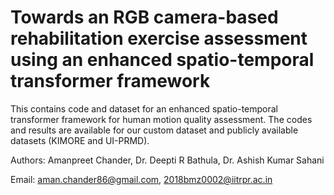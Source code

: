 # Towards an RGB camera-based rehabilitation exercise assessment using an enhanced spatio-temporal transformer framework
This contains code and dataset for an enhanced spatio-temporal transformer framework for human motion quality assessment. The codes and results are available for our custom dataset and publicly available datasets (KIMORE and UI-PRMD).


Authors: Amanpreet Chander, Dr. Deepti R Bathula, Dr. Ashish Kumar Sahani

Email: aman.chander86@gmail.com, 2018bmz0002@iitrpr.ac.in
